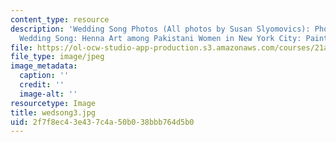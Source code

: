 ```yaml
---
content_type: resource
description: 'Wedding Song Photos (All photos by Susan Slyomovics): Photo stills from
  Wedding Song: Henna Art among Pakistani Women in New York City: Painting the bride'
file: https://ol-ocw-studio-app-production.s3.amazonaws.com/courses/21a-453-anthropology-of-the-middle-east-spring-2004/2f7f8ec43e437c4a50b038bbb764d5b0_wedsong3.jpg
file_type: image/jpeg
image_metadata:
  caption: ''
  credit: ''
  image-alt: ''
resourcetype: Image
title: wedsong3.jpg
uid: 2f7f8ec4-3e43-7c4a-50b0-38bbb764d5b0
---
```

